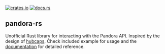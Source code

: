 [crates.io]: https://crates.io/crates/pandora
[docs.rs]: https://docs.rs/pandora
[hubcaps]: https://github.com/softprops/hubcaps

[![crates.io](https://img.shields.io/crates/v/pandora.svg)][crates.io]
[![docs.rs](https://docs.rs/pandora/badge.svg)][docs.rs]

## pandora-rs

Unofficial Rust library for interacting with the Pandora API. Inspired by the design of [hubcaps][hubcaps]. Check included example for usage and the [documentation][docs.rs] for detailed reference.
